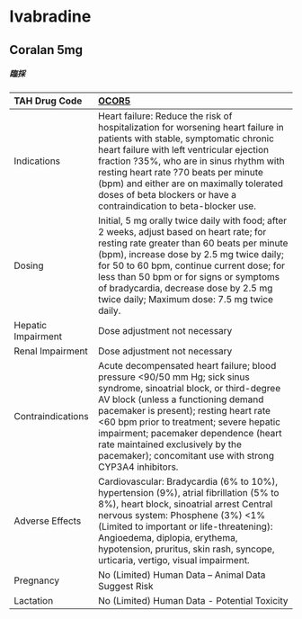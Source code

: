 # Ivabradine

## Coralan 5mg

##### 臨採

| TAH Drug Code      | [OCOR5](https://www.tahsda.org.tw/drugs/hissearch.php?drug_code=OCOR5)                                                                                                                                                                                                                                                                                                                  |
|:-------------------|:----------------------------------------------------------------------------------------------------------------------------------------------------------------------------------------------------------------------------------------------------------------------------------------------------------------------------------------------------------------------------------------|
| Indications        | Heart failure: Reduce the risk of hospitalization for worsening heart failure in patients with stable, symptomatic chronic heart failure with left ventricular ejection fraction ?35%, who are in sinus rhythm with resting heart rate ?70 beats per minute (bpm) and either are on maximally tolerated doses of beta blockers or have a contraindication to beta-blocker use.          |
| Dosing             | Initial, 5 mg orally twice daily with food; after 2 weeks, adjust based on heart rate; for resting rate greater than 60 beats per minute (bpm), increase dose by 2.5 mg twice daily; for 50 to 60 bpm, continue current dose; for less than 50 bpm or for signs or symptoms of bradycardia, decrease dose by 2.5 mg twice daily; Maximum dose: 7.5 mg twice daily.                      |
| Hepatic Impairment | Dose adjustment not necessary                                                                                                                                                                                                                                                                                                                                                           |
| Renal Impairment   | Dose adjustment not necessary                                                                                                                                                                                                                                                                                                                                                           |
| Contraindications  | Acute decompensated heart failure; blood pressure <90/50 mm Hg; sick sinus syndrome, sinoatrial block, or third-degree AV block (unless a functioning demand pacemaker is present); resting heart rate <60 bpm prior to treatment; severe hepatic impairment; pacemaker dependence (heart rate maintained exclusively by the pacemaker); concomitant use with strong CYP3A4 inhibitors. |
| Adverse Effects    | Cardiovascular: Bradycardia (6% to 10%), hypertension (9%), atrial fibrillation (5% to 8%), heart block, sinoatrial arrest Central nervous system: Phosphene (3%) <1% (Limited to important or life-threatening): Angioedema, diplopia, erythema, hypotension, pruritus, skin rash, syncope, urticaria, vertigo, visual impairment.                                                     |
| Pregnancy          | No (Limited) Human Data – Animal Data Suggest Risk                                                                                                                                                                                                                                                                                                                                      |
| Lactation          | No (Limited) Human Data - Potential Toxicity                                                                                                                                                                                                                                                                                                                                            |

